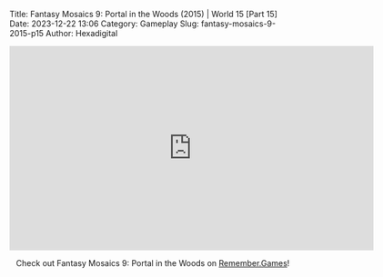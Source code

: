 Title: Fantasy Mosaics 9: Portal in the Woods (2015) | World 15 [Part 15]
Date: 2023-12-22 13:06
Category: Gameplay
Slug: fantasy-mosaics-9-2015-p15
Author: Hexadigital

<center><iframe src="https://www.youtube.com/embed/MNCPOdRV0Xk?feature=oembed" allow="accelerometer; autoplay; encrypted-media; gyroscope; picture-in-picture" width="640" height="360" frameborder="0"></iframe>

Check out Fantasy Mosaics 9: Portal in the Woods on [Remember.Games](https://remember.games/game/8089/fantasy-mosaics-9-portal-in-the-woods/)!</center>
